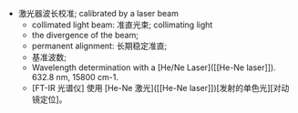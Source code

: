 - 激光器波长校准; calibrated by a laser beam
    - collimated light beam: 准直光束; collimating light
    - the divergence of the beam;
    - permanent alignment: 长期稳定准直;
    - 基准波数;
    - Wavelength determination with a [He/Ne Laser]([[He-Ne laser]]). 632.8 nm, 15800 cm-1.
    - [FT-IR 光谱仪] 使用 [He-Ne 激光]([[He-Ne laser]])[发射的单色光][对动镜定位]。
